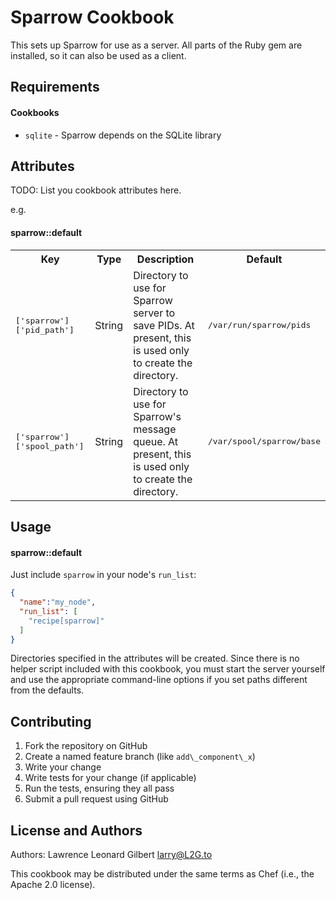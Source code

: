 Sparrow Cookbook
================
This sets up Sparrow for use as a server.  All parts of the Ruby gem are
installed, so it can also be used as a client.

Requirements
------------

#### Cookbooks
- `sqlite` - Sparrow depends on the SQLite library

Attributes
----------
TODO: List you cookbook attributes here.

e.g.
#### sparrow::default
<table>
  <tr>
    <th>Key</th>
    <th>Type</th>
    <th>Description</th>
    <th>Default</th>
  </tr>
  <tr>
    <td><tt>['sparrow']['pid_path']</tt></td>
    <td>String</td>
    <td>Directory to use for Sparrow server to save PIDs. At present, this is
    used only to create the directory.</td>
    <td><tt>/var/run/sparrow/pids</tt></td>
  </tr>
  <tr>
    <td><tt>['sparrow']['spool_path']</tt></td>
    <td>String</td>
    <td>Directory to use for Sparrow's message queue. At present, this is used
    only to create the directory.</td>
    <td><tt>/var/spool/sparrow/base</tt></td>
  </tr>
</table>

Usage
-----
#### sparrow::default

Just include `sparrow` in your node's `run_list`:

```json
{
  "name":"my_node",
  "run_list": [
    "recipe[sparrow]"
  ]
}
```

Directories specified in the attributes will be created. Since there is no
helper script included with this cookbook, you must start the server yourself
and use the appropriate command-line options if you set paths different from the
defaults.

Contributing
------------
1. Fork the repository on GitHub
2. Create a named feature branch (like `add\_component\_x`)
3. Write your change
4. Write tests for your change (if applicable)
5. Run the tests, ensuring they all pass
6. Submit a pull request using GitHub

License and Authors
-------------------
Authors: Lawrence Leonard Gilbert <larry@L2G.to>

This cookbook may be distributed under the same terms as Chef (i.e., the Apache
2.0 license).
